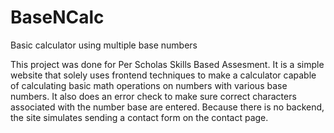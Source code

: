 # BaseNCalc
Basic calculator using multiple base numbers

This project was done for Per Scholas Skills Based Assesment.  It is a simple website that solely uses frontend techniques to make a calculator capable of calculating basic math operations on numbers with various base numbers.  It also does an error check to make sure correct characters associated with the number base are entered. Because there is no backend, the site simulates sending a contact form on the contact page.
